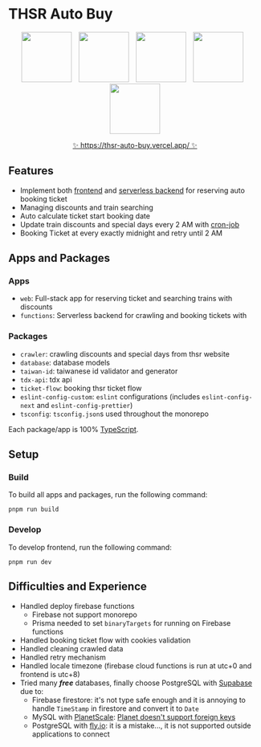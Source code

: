# THSR Auto Buy

<p align="middle">
  <img src="https://assets.vercel.com/image/upload/v1588805858/repositories/vercel/logo.png" width="100" style="margin-right: 10px;"/>
  <img src="https://camo.githubusercontent.com/e1e113df83e7731fdb90f6f0ab2eeb155fd1b48c27d99814dcf1c23c0acdc6a2/68747470733a2f2f6173736574732e76657263656c2e636f6d2f696d6167652f75706c6f61642f76313636323133303535392f6e6578746a732f49636f6e5f6461726b5f6261636b67726f756e642e706e67" width="100" style="margin-right: 10px;"/>
  <img src="https://cdn.cdnlogo.com/logos/r/85/react.svg" width="100" style="margin-right: 10px;"/>
  <img src="https://trpc.io/img/logo.svg" width="100" style="margin-right: 10px;" />
  <img src="https://cdn.cdnlogo.com/logos/f/67/firebase.svg" width="100" />
</p>

<p align="center"><a href="https://thsr-auto-buy.vercel.app/">✨ https://thsr-auto-buy.vercel.app/ ✨ </a></p>

## Features

- Implement both [frontend](./apps/web/README.md) and [serverless backend](./apps/functions/README.md) for reserving auto booking ticket
- Managing discounts and train searching
- Auto calculate ticket start booking date
- Update train discounts and special days every 2 AM with [cron-job](https://cron-job.org/en/)
- Booking Ticket at every exactly midnight and retry until 2 AM

## Apps and Packages

### Apps

- `web`: Full-stack app for reserving ticket and searching trains with discounts
- `functions`: Serverless backend for crawling and booking tickets with

### Packages

- `crawler`: crawling discounts and special days from thsr website
- `database`: database models
- `taiwan-id`: taiwanese id validator and generator
- `tdx-api`: tdx api
- `ticket-flow`: booking thsr ticket flow
- `eslint-config-custom`: `eslint` configurations (includes `eslint-config-next` and `eslint-config-prettier`)
- `tsconfig`: `tsconfig.json`s used throughout the monorepo

Each package/app is 100% [TypeScript](https://www.typescriptlang.org/).

## Setup

### Build

To build all apps and packages, run the following command:

```
pnpm run build
```

### Develop

To develop frontend, run the following command:

```
pnpm run dev
```

## Difficulties and Experience

- Handled deploy firebase functions
  - Firebase not support monorepo
  - Prisma needed to set `binaryTargets` for running on Firebase functions
- Handled booking ticket flow with cookies validation
- Handled cleaning crawled data
- Handled retry mechanism
- Handled locale timezone (firebase cloud functions is run at utc+0 and frontend is utc+8)
- Tried many **_free_** databases, finally choose PostgreSQL with [Supabase](https://supabase.com/) due to:
  - Firebase firestore: it's not type safe enough and it is annoying to handle `TimeStamp` in firestore and convert it to `Date`
  - MySQL with [PlanetScale](https://planetscale.com/): [Planet doesn't support foreign keys](https://www.prisma.io/docs/guides/database/planetscale#differences-to-consider)
  - PostgreSQL with [fly.io](https://fly.io/): it is a mistake..., it is not supported outside applications to connect

